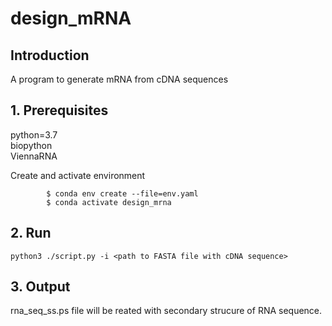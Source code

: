 # design_mRNA

## Introduction
A program to generate mRNA from cDNA sequences  

## 1. Prerequisites
python=3.7  
biopython  
ViennaRNA

Create and activate environment  
```
        $ conda env create --file=env.yaml  
        $ conda activate design_mrna
```
  
    
##  2. Run

    python3 ./script.py -i <path to FASTA file with cDNA sequence>
  
  
## 3. Output  
rna_seq_ss.ps file will be reated with secondary strucure of RNA sequence.  


